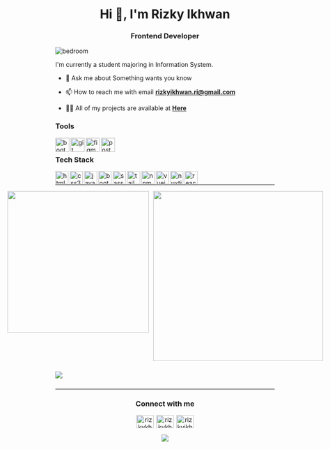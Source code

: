 <h1 align="center">Hi 👋, I'm Rizky Ikhwan</h1>
<h3 align="center">Frontend Developer</h3>

![bedroom](https://user-images.githubusercontent.com/79355239/143467976-43e524a2-c3cd-47cb-a3e5-6a8ed0bc4a69.gif)

<p>I'm currently a student majoring in Information System.</p>

- 💬 Ask me about Something wants you know

- 📫 How to reach me with email **rizkyikhwan.ri@gmail.com**

- 👨‍💻 All of my projects are available at **[Here](https://rizkyikhwan.my.id/work)**

<h3 align="left">Tools</h3>
<img height="32px" align="left" src="https://user-images.githubusercontent.com/79355239/143455396-08754238-ba05-4388-b372-785bafd7aafd.png" alt="bootstrap" />
<img height="32px" align="left" src="https://www.vectorlogo.zone/logos/git-scm/git-scm-icon.svg" alt="git" />
<img height="32px" align="left" src="https://www.vectorlogo.zone/logos/figma/figma-icon.svg" alt="figma" />
<img height="32px" align="left" src="https://www.vectorlogo.zone/logos/getpostman/getpostman-icon.svg" alt="postman" />

<br>

<h3>Tech Stack</h3>

<img height="30px" align="left" src="https://user-images.githubusercontent.com/79355239/151290703-69deb652-edd6-426d-a23f-adc6d4b41fdb.svg" alt="html5" />
<img height="30px" align="left" src="https://user-images.githubusercontent.com/79355239/151290701-52f6b597-6639-442c-9b02-98cda610e613.svg" alt="css3" />
<img height="30px" align="left" src="https://user-images.githubusercontent.com/79355239/151290689-1e8de89e-fa0e-4198-ac3c-481f4813895a.svg" alt="javascript" />
<img height="30px" align="left" src="https://user-images.githubusercontent.com/79355239/151290700-9dea719b-198c-44ca-9057-ed0179897e7c.svg" alt="bootstrap" />
<img height="30px" align="left" src="https://user-images.githubusercontent.com/79355239/151290694-057a1bb1-15d8-4987-906e-86f4c73a866d.svg" alt="sass" />
<img height="30px" align="left" src="https://user-images.githubusercontent.com/79355239/151290695-c85258c4-c5e0-4bf0-aac0-fcdaa082ec38.svg" alt="tailwindcss" />
<img height="30px" align="left" src="https://user-images.githubusercontent.com/79355239/151290690-197d5ed7-a766-4664-a138-062e6ecd56d1.svg" alt="npm" />
<img height="30px" align="left" src="https://user-images.githubusercontent.com/79355239/151290696-8bb7394d-d320-4c99-abdf-69559daf3508.svg" alt="vuejs" />
<img height="30px" align="left" src="https://user-images.githubusercontent.com/79355239/151290692-9202dae1-866d-4aad-afd5-524e931007e7.svg" alt="nuxtjs" />
<img height="30px" align="left" src="https://user-images.githubusercontent.com/79355239/155885287-c2677b52-6057-4036-9614-ed6db38ee962.svg" alt="react.js" />

<br>

<hr>

<p style="display: flex; justify-content: center; gap: 10px;">
  <img style="width: 325px" src="https://github-readme-stats.vercel.app/api/top-langs/?username=rizkyikhwan&layout=compact&theme=tokyonight&hide_border=true" />
  <img style="width: 390px" src="https://github-readme-stats.vercel.app/api?username=rizkyikhwan&show_icons=true&theme=tokyonight&hide_border=true" />
</p>

<p>
  <img style="margin: 10px 0;" src="https://github-readme-streak-stats.herokuapp.com/?user=rizkyikhwan&theme=tokyonight&count_private=true&hide_border=true">
</p>

<hr>

<h3 align="center">Connect with me</h3>
<p align="center">
  <a href="https://instagram.com/rizkykhwan_" target="blank" ><img align="center" src="https://raw.githubusercontent.com/rahuldkjain/github-profile-readme-generator/master/src/images/icons/Social/instagram.svg" alt="rizkykhwan_" height="30" width="40" /></a>
  <a href="https://twitter.com/rizkykhwan_" target="blank" style="margin-left: 2px"><img align="center" src="https://raw.githubusercontent.com/rahuldkjain/github-profile-readme-generator/master/src/images/icons/Social/twitter.svg" alt="rizkykhwan_" height="30" width="40" /></a>
  <a href="https://linkedin.com/in/rizkyikhwan" target="blank" style="margin-left: 2px"><img align="center" src="https://raw.githubusercontent.com/rahuldkjain/github-profile-readme-generator/master/src/images/icons/Social/linked-in-alt.svg" alt="rizkyikhwan" height="30" width="40" /></a>
</p>
<p align="center" style="margin-top: 15px;">
  <img src="https://lanyard-profile-readme.vercel.app/api/387982324630945802" />
</p>
